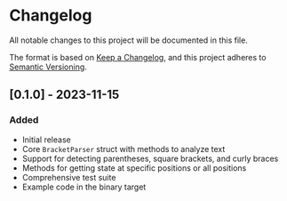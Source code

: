 # Changelog

All notable changes to this project will be documented in this file.

The format is based on [Keep a Changelog](https://keepachangelog.com/en/1.0.0/),
and this project adheres to [Semantic Versioning](https://semver.org/spec/v2.0.0.html).

## [0.1.0] - 2023-11-15

### Added
- Initial release
- Core `BracketParser` struct with methods to analyze text
- Support for detecting parentheses, square brackets, and curly braces
- Methods for getting state at specific positions or all positions
- Comprehensive test suite
- Example code in the binary target
